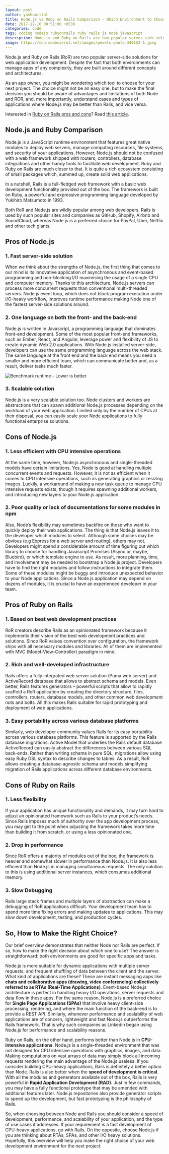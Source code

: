 ```yaml
---
layout: post
author: yashumittal
title: Node.js vs Ruby on Rails Comparison - Which Environment to Choose for Your Next Project?
date: 2017-12-10 00:51:00 +0530
categories: code
tags: coding nodejs rubyonrails ruby rails js node javascript
description: Node.js and Ruby on Rails are two popular server-side solutions for web app development. Choosing the right one is one of the most important.
image: https://cdn.codecarrot.net/images/pexels-photo-340152-1.jpeg
---
```


Node.js and Ruby on Rails (RoR) are two popular server-side solutions for web application development. Despite the fact that both environments can manage apps of any complexity, they are built around different concepts and architectures.

As an app owner, you might be wondering which tool to choose for your next project. The choice might not be an easy one, but to make the final decision you should be aware of advantages and limitations of both Node and ROR, and, more importantly, understand cases and types of applications where Node.js may be better than Rails, and vice versa.

Interested in [Ruby on Rails pros and cons](/pros-cons-ruby-on-rails)? Read [this article](/pros-cons-ruby-on-rails).

## Node.js and Ruby Comparison

Node.js is a JavaScript runtime environment that features great native modules to deploy web servers, manage computing resources, file systems, and security of your applications. However, Node.js should not be confused with a web framework shipped with routers, controllers, database integrations and other handy tools to facilitate web development. Ruby and Ruby on Rails are much closer to that. It is quite a rich ecosystem consisting of small packages which, summed up, create solid web applications.

In a nutshell, Rails is a full-fledged web framework with a basic web development functionality provided out of the box. The framework is built on Ruby, a powerful and expressive programming language developed by Yukihiro Matsumoto in 1993.

Both RoR and Node.js are wildly popular among web developers. Rails is used by such popular sites and companies as GitHub, Shopify, Airbnb and SoundCloud, whereas Node.js is a preferred choice for PayPal, Uber, Netflix and other tech giants.

## Pros of Node.js

### 1. Fast server-side solution

When we think about the strengths of Node.js, the first thing that comes to our mind is its innovative application of asynchronous and event-based programming and non-blocking I/O maximising the usage of a single CPU and computer memory. Thanks to this architecture, Node.js servers can process more concurrent requests than conventional multi-threaded servers. Node.js event loop, which does not block program execution under I/O-heavy workflow, improves runtime performance making Node one of the fastest server-side solutions around.

### 2. One language on both the front- and the back-end

Node.js is written in Javascript, a programming language that dominates front-end development. Some of the most popular front-end frameworks, such as Ember, React, and Angular, leverage power and flexibility of JS to create dynamic Web 2.0 applications. With Node.js installed server-side, developers can use the same programming language across the web stack. The same language at the front end and the back end means you need a smaller and more efficient team, which can communicate better and, as a result, deliver tasks much faster.

![Benchmark runtime - Lower is better](https://cdn.codecarrot.net/images/image1-14.png)

### 3. Scalable solution

Node.js is a very scalable solution too. Node clusters and workers are abstractions that can spawn additional Node.js processes depending on the workload of your web application. Limited only by the number of CPUs at their disposal, you can easily scale your Node applications to fully functional enterprise solutions.  

## Cons of Node.js

### 1. Less efficient with CPU intensive operations

At the same time, however, Node.js asynchronous and single-threaded models have certain limitations. Yes, Node is good at handling multiple concurrent events and requests. However, it is not as efficient when it comes to CPU intensive operations, such as generating graphics or resizing images. Luckily, a workaround of making a new task queue to manage CPU intensive requests exists, though it requires spawning additional workers, and introducing new layers to your Node.js application.  

### 2. Poor quality or lack of documentations for some modules in npm

Also, Node’s flexibility may sometimes backfire on those who want to quickly deploy their web applications. The thing is that Node.js leaves it to the developer which modules to select. Although some choices may be obvious (e.g Express for a web server and routing), others may not. Developers might spend a considerable amount of time figuring out which library to choose for handling Javascript Promises (Async or, maybe, Bluebird), or which template engine to use. As result, more planning, time, and involvement may be needed to bootstrap a Node.js project. Developers have to find the right modules and follow instructions to integrate them. Some of these modules might be buggy and introduce unexpected behavior to your Node applications. Since a Node.js application may depend on dozens of modules, it is crucial to have an experienced developer in your team.

## Pros of Ruby on Rails

### 1. Based on best web development practices

RoR creators describe Rails as an opinionated framework because it implements their vision of the best web development practices and solutions. Since RoR values convention over configuration, the framework ships with all necessary modules and libraries. All of them are implemented with MVC (Model-View-Controller) paradigm in mind.

### 2. Rich and well-developed infrastructure

Rails offers a fully integrated web server solution (Puma web server) and ActiveRecord database that allows to abstract schema and models. Even better, Rails features generators – powerful scripts that allow to rapidly scaffold a RoR application by creating the directory structure, files, controllers, routers, database models, and other common web development nuts and bolts. All this makes Rails suitable for rapid prototyping and deployment of web applications.

### 3. Easy portability across various database platforms

Similarly, web developer community values Rails for its easy portability across various database platforms. This feature is supported by the Rails database migrations. Active Model that underlies the Rails default database ActiveRecord can easily abstract the differences between various SQL back-ends. Rather than writing schema in pure SQL, migrations allow using easy Ruby DSL syntax to describe changes to tables. As a result, RoR allows creating a database-agnostic schema and models simplifying migration of Rails applications across different database environments.

## Cons of Ruby on Rails

### 1. Less flexibility

If your application has unique functionality and demands, it may turn hard to adjust an opinionated framework such as Rails to your product’s needs. Since Rails imposes much of authority over the app development process, you may get to the point when adjusting the framework takes more time than building it from scratch, or using a less opinionated one.

### 2. Drop in performance

Since RoR offers a majority of modules out of the box, the framework is heavier and somewhat slower in performance than Node.js. It is also less efficient than Node.js in managing simultaneous requests. The only solution to this is using additional server instances, which consumes additional memory.

### 3. Slow Debugging

Rails large stack frames and multiple layers of abstraction can make a debugging of RoR applications difficult. Your development team has to spend more time fixing errors and making updates to applications. This may slow down development, testing, and production cycles.

## So, How to Make the Right Choice?

Our brief overview demonstrates that neither Node nor Rails are perfect. If so, how to make the right decision about which one to use? The answer is straightforward: both environments are good for specific apps and tasks.

Node.js is more suitable for dynamic applications with multiple server requests, and frequent shuffling of data between the client and the server. What kind of applications are these? These are instant messaging apps like **chats and collaborative apps (drawing, video conferencing) collectively referred to as RTAs (Real-Time Applications)**. Event-based Node.js architecture is perfect in handling heavy I/O operations, server requests and data flow in these apps. For the same reason, Node.js is a preferred choice for **Single Page Applications (SPAs)** that involve heavy client-side processing, rendering, and where the main function of the back-end is to provide a REST API. Similarly, whenever performance and scalability of web applications are of concern, lightweight and fast Node.js outperforms the Rails framework. That is why such companies as Linkedin began using Node.js for performance and scalability reasons.

Ruby on Rails, on the other hand, performs better than Node.js in **CPU-intensive applications**. Node.js is a single-threaded environment that was not designed for CPU intensive operations with graphics, images, and data. Making computations on vast arrays of data may simply block all incoming requests rendering the main advantage of the Node.js useless. If you consider building CPU-heavy applications, Rails is definitely a better option than Node. Rails is also better when the **speed of development is critical**. With all the modules and generators available out of the box, Rails is very powerful in **Rapid Application Development (RAD)**. Just in few commands, you may have a fully functional prototype that may be amended with additional features later. Node.js repositories also provide generator scripts to speed up the development, but fast prototyping is the philosophy of Rails.

So, when choosing between Node and Rails you should consider a speed of development, performance, and scalability of your application, and the type of use cases it addresses. If your requirement is a fast development of CPU-heavy applications, go with Rails. On the opposite, choose Node.js if you are thinking about RTAs, SPAs, and other I/O heavy solutions. Hopefully, this overview will help you make the right choice of your web development environment for the next project.
